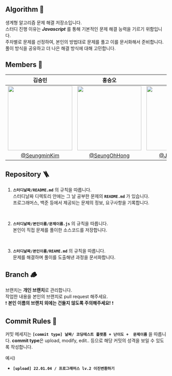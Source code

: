 ## Algorithm 🍣

생계형 알고리즘 문제 해결 저장소입니다.  
스터디 진행 이유는 ***Javascript*** 를 통해 기본적인 문제 해결 능력을 기르기 위함입니다.  
주차별로 문제를 선정하여, 본인의 방법대로 문제를 풀고 이를 문서화해서 준비합니다.  
풀이 방식을 공유하고 더 나은 해결 방식에 대해 고민합니다.  

## Members 🌱

|                                             김승민                                             |                            홍승오                         |                              송재한                         |
|:-------------------------------------------------------------------------------------------:|:---------------------------------------------------------:|:---------------------------------------------------------:|
| <img src="https://avatars.githubusercontent.com/u/103026404?s=400&u=ec75a70d5f1f0a6e04c44808ced0e043387d0cc6&v=4"  width="201" height="200"/> | <img src="https://avatars.githubusercontent.com/u/121365739?v=4"  width="200" height="200"/> | <img src="https://avatars.githubusercontent.com/u/79848632?v=4"  width="200" height="200"/> | 
|                       [@SeungminKim](https://github.com/turfguy)                        |    [@SeungOhHong](https://github.com/SeungOhHong)     |[@Jae Han Song](https://github.com/Wisesaturn)     |


## Repository 🪜
1. **`스터디날짜/README.md`** 의 규칙을 따릅니다.  
스터디날짜 디렉토리 안에는 그 날 공부한 문제의 **`README.md`** 가 있습니다.  
프로그래머스, 백준 등에서 제공되는 문제의 정보, 요구사항을 기록합니다.  
<br>

2. **`스터디날짜/본인이름/문제이름.js`** 의 규칙을 따릅니다.    
본인이 직접 문제를 풀이한 소스코드를 저장합니다.  
<br>

3. **`스터디날짜/본인이름/REAME.md`** 의 규칙을 따릅니다.  
문제를 해결하며 풀이를 도출해낸 과정을 문서화합니다.  



## Branch 🪵
브랜치는 **개인 브랜치**로 관리합니다.  
작업한 내용을 본인의 브랜치로 pull request 해주세요.  
❗️ **본인 이름의 브랜치 외에는 건들지 않도록 주의해주세요!** ❗️  

## Commit Rules  🦠
커밋 메세지는 **`[commit type] 날짜/ 코딩테스트 플랫폼 + 난이도 +  문제이름`** 을 따릅니다. 
**commit type**은 upload, modify, edit.. 등으로 해당 커밋의 성격을 보일 수 있도록 작성합니다.  

예시)  
- **`[upload] 22.01.04 / 프로그래머스 lv.2 이진변환하기`**  
